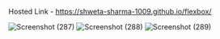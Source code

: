Hosted Link - https://shweta-sharma-1009.github.io/flexbox/

![Screenshot (287)](https://github.com/shweta-sharma-1009/flexbox/assets/128416925/4ee1bc4d-3d5d-4ad3-9b0a-9aeebfb99d60)
![Screenshot (288)](https://github.com/shweta-sharma-1009/flexbox/assets/128416925/db3443a3-f2df-474c-88e7-d81d93288b5d)
![Screenshot (289)](https://github.com/shweta-sharma-1009/flexbox/assets/128416925/df65e40a-a1fe-4fa5-917c-82999ac6d7a1)
